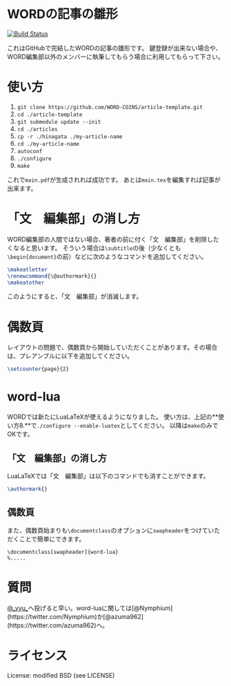 WORDの記事の雛形
===
[![Build Status](https://travis-ci.org/WORD-COINS/article-template.svg?branch=master)](https://travis-ci.org/WORD-COINS/article-template)


これはGitHubで完結したWORDの記事の雛形です。
鍵登録が出来ない場合や、WORD編集部以外のメンバーに執筆してもらう場合に利用してもらって下さい。

# 使い方
1. `git clone https://github.com/WORD-COINS/article-template.git`
2. `cd ./article-template`
3. `git submodule update --init`
4. `cd ./articles`
5. `cp -r ./hinagata ./my-article-name`
6. `cd ./my-article-name`
7. `autoconf`
8. `./configure`
9. `make`

これで`main.pdf`が生成されれば成功です。
あとは`main.tex`を編集すれば記事が出来ます。

# 「文　編集部」の消し方
WORD編集部の人間ではない場合、著者の前に付く「文　編集部」を削除したくなると思います。
そういう場合は`\subtitle`の後（少なくとも`\begin{document}`の前）などに次のようなコマンドを追加してください。

```tex
\makeatletter
\renewcommand{\@authormark}{}
\makeatother
```
このようにすると、「文　編集部」が消滅します。

# 偶数頁
レイアウトの問題で、偶数頁から開始していただくことがあります。その場合は、プレアンブルに以下を追加してください。

```tex
\setcounter{page}{2}
```

# word-lua
WORDでは新たにLuaLaTeXが使えるようになりました。
使い方は、上記の**使い方8.**で`./configure --enable-luatex`としてください。
以降は`make`のみでOKです。

## 「文　編集部」の消し方
LuaLaTeXでは「文　編集部」は以下のコマンドでも消すことができます。

```tex
\authormark{}
```

## 偶数頁
また、偶数頁始まりも`\documentclass`のオプションに`swapheader`をつけていただくことで簡単にできます。

```TeX
\documentclass[swapheader]{word-lua}
%.....
```

# 質問
[@\_yyu\_](https://twitter.com/_yyu_)へ投げると早い。word-luaに関しては[@Nymphium](https://twitter.com/Nymphium)か[@azuma962](https://twitter.com/azuma962)へ。

# ライセンス

License: modified BSD (see LICENSE)
